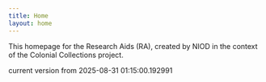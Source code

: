 ```yaml
---
title: Home
layout: home
---
```


This homepage for the Research Aids (RA), created by NIOD in the context of the Colonial Collections project. 


current version from 2025-08-31 01:15:00.192991